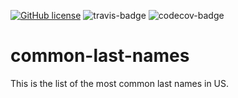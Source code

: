 [![GitHub license][mit-badge]][mit]
![travis-badge]
![codecov-badge]

# common-last-names

This is the list of the most common last names in US.

[codecov-badge]: https://img.shields.io/codecov/c/github/greglobinski/common-last-names.svg
[travis-badge]: https://img.shields.io/travis/greglobinski/common-last-names.svg
[mit-badge]: https://img.shields.io/github/license/greglobinski/common-last-names.svg
[mit]: https://github.com/greglobinski/common-last-names/blob/master/LICENSE
